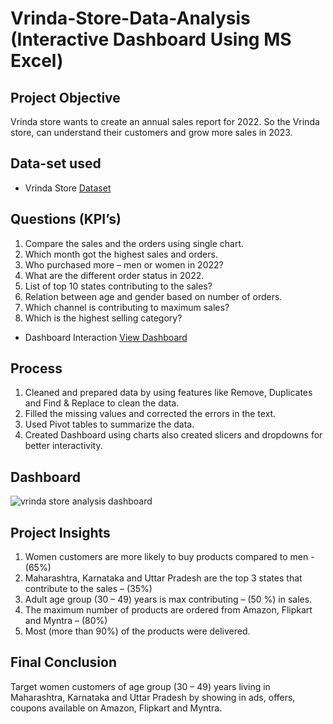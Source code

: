 # Vrinda-Store-Data-Analysis (Interactive Dashboard Using MS Excel)
## Project Objective
Vrinda store wants to create an annual sales report for 2022. So the Vrinda store, can understand their customers and grow more sales in 2023. 

## Data-set used
- <p> Vrinda Store <a href = 'https://github.com/Etishasri/Vrinda-Store-Data-Analysis-Dashboard/blob/main/Vrinda%20Store%20Data%20Analysis.xlsx%20-%20Vrinda%20Store.xlsx'> Dataset </a> </p>

## Questions (KPI’s)
1.	Compare the sales and the orders using single chart.
2.	Which month got the highest sales and orders.
3.	Who purchased more – men or women in 2022?
4.	What are the different order status in 2022.
5.	List of top 10 states contributing to the sales?
6.	Relation between age and gender based on number of orders.
7.	Which channel is contributing to maximum sales?
8.	Which is the highest selling category?
- Dashboard Interaction <a href = "https://github.com/Etishasri/Vrinda-Store-Data-Analysis-Dashboard/blob/main/vrinda%20store%20analysis%20dashboard.png"> View Dashboard </a>

## Process
1.	Cleaned and prepared data by using features like Remove, Duplicates and Find & Replace to clean the data.
2.	Filled the missing values and corrected the errors in the text.
3.	 Used Pivot tables to summarize the data.
4.	Created Dashboard using charts also created slicers and dropdowns for better interactivity.

## Dashboard
![vrinda store analysis dashboard](https://github.com/user-attachments/assets/7fc6e690-b44a-4f7e-9caf-e8fd158fe41d)

## Project Insights
1.	Women customers are more likely to buy products compared to men - (65%)
2.	Maharashtra, Karnataka and Uttar Pradesh are the top 3 states that contribute to the sales – (35%)
3.	Adult age group (30 – 49) years is max contributing – (50 %) in sales.
4.	The maximum number of products are ordered from Amazon, Flipkart and Myntra – (80%)
5.	Most (more than 90%) of the products were delivered.

## Final Conclusion
Target women customers of age group (30 – 49) years living in Maharashtra, Karnataka and Uttar Pradesh by showing in ads, offers, coupons available on Amazon, Flipkart and Myntra.

